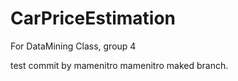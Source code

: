 # CarPriceEstimation
For DataMining Class, group 4

test commit by mamenitro
mamenitro maked branch.
